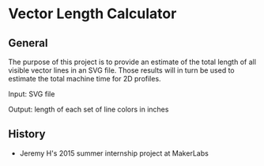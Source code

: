 Vector Length Calculator
========================

General
-------
The purpose of this project is to provide an estimate of the total length of all visible vector lines in an SVG file. Those results will in turn be used to estimate the total machine time for 2D profiles.

Input: SVG file

Output: length of each set of line colors in inches

History
-------
* Jeremy H's 2015 summer internship project at MakerLabs
